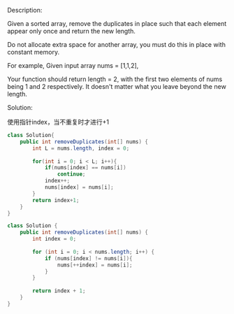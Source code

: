 Description:

Given a sorted array, remove the duplicates in place such that each element appear only once and return the new length.

Do not allocate extra space for another array, you must do this in place with constant memory.

For example,
Given input array nums = [1,1,2],

Your function should return length = 2, with the first two elements of nums being 1 and 2 respectively. It doesn't matter what you leave beyond the new length.

Solution:

使用指针index，当不重复时才进行+1

```java
class Solution{
	public int removeDuplicates(int[] nums) {
	    int L = nums.length, index = 0;
	    
	    for(int i = 0; i < L; i++){
	        if(nums[index] == nums[i])
	            continue;
	        index++;
	        nums[index] = nums[i];
	    }
	    return index+1;
	}
}
```

```java
class Solution {
    public int removeDuplicates(int[] nums) {
        int index = 0;
        
        for (int i = 0; i < nums.length; i++) {
            if (nums[index] != nums[i]){
                nums[++index] = nums[i]; 
            }
        }
        
        return index + 1;
    }
}
```